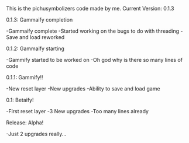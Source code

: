 This is the pichusymbolizers code made by me.
Current Version: 0.1.3

0.1.3: Gammaify completion

-Gammaify complete
-Started working on the bugs to do with threading
-Save and load reworked

0.1.2: Gammaify starting

-Gammify started to be worked on
-Oh god why is there so many lines of code

0.1.1: Gammify!!

-New reset layer
-New upgrades
-Ability to save and load game

0.1: Betaify!

-First reset layer
-3 New upgrades
-Too many lines already

Release: Alpha!

-Just 2 upgrades really...
